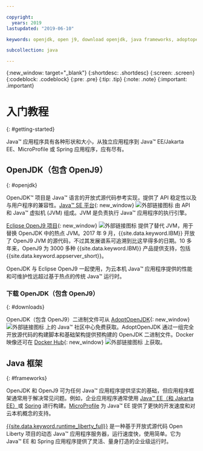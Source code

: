 ```yaml
---

copyright:
  years: 2019
lastupdated: "2019-06-10"

keywords: openjdk, open j9, download openjdk, java frameworks, adoptopenjdk, eclipse openj9, openj9 binaries, openjdk binaries, microprofile framework, jakarta

subcollection: java

---
```


{:new_window: target="_blank"}
{:shortdesc: .shortdesc}
{:screen: .screen}
{:codeblock: .codeblock}
{:pre: .pre}
{:tip: .tip}
{:note: .note}
{:important: .important}

# 入门教程
{: #getting-started}

Java&trade; 应用程序具有各种形状和大小，从独立应用程序到 Java&trade; EE/Jakarta EE、MicroProfile 或 Spring 应用程序，应有尽有。

## OpenJDK（包含 OpenJ9）
{: #openjdk}

OpenJDK&trade; 项目是 Java&trade; 语言的开放式源代码参考实现，提供了 API 稳定性以及与用户程序的兼容性。[Java&trade; SE 平台](https://docs.oracle.com/javase/8/docs/){: new_window} ![外部链接图标](../icons/launch-glyph.svg "外部链接图标") 由 API 和 Java&trade; 虚拟机 (JVM) 组成。JVM 是负责执行 Java&trade; 应用程序的执行引擎。

[Eclipse OpenJ9 项目](https://www.eclipse.org/openj9/index.html){: new_window} ![外部链接图标](../icons/launch-glyph.svg "外部链接图标") 提供了替代 JVM，用于替换 OpenJDK 中的热点 JVM。2017 年 9 月，{{site.data.keyword.IBM}} 开放了 OpenJ9 JVM 的源代码，不过其发展谱系可追溯到比这早得多的日期。10 多年来，OpenJ9 为 3000 多种 {{site.data.keyword.IBM}} 产品提供支持，包括 {{site.data.keyword.appserver_short}}。

OpenJDK 与 Eclipse OpenJ9 一起使用，为云本机 Java&trade; 应用程序提供的性能和可维护性远超过基于热点的传统 Java&trade; 运行时。

### 下载 OpenJDK（包含 OpenJ9）
{: #downloads}

OpenJDK（包含 OpenJ9）二进制文件可从 [AdoptOpenJDK](https://adoptopenjdk.net/releases.html?variant=openjdk8&jvmVariant=openj9){: new_window} ![外部链接图标](../icons/launch-glyph.svg "外部链接图标") 上的 Java&trade; 社区中心免费获取。AdoptOpenJDK 通过一组完全开放源代码的构建脚本和基础架构提供预构建的 OpenJDK 二进制文件。Docker 映像还可在 [Docker Hub](https://hub.docker.com/u/adoptopenjdk){: new_window} ![外部链接图标](../icons/launch-glyph.svg "外部链接图标") 上获取。

## Java 框架
{: #frameworks}

OpenJDK 和 OpenJ9 可为任何 Java&trade; 应用程序提供坚实的基础，但应用程序框架通常用于解决常见问题。例如，企业应用程序通常使用 [Java&trade; EE（和 Jakarta EE）](/docs/java?topic=java-jee-overview#jakarta-ee)或 [Spring](/docs/java?topic=java-spring-overview) 进行构建。[MicroProfile](/docs/java?topic=java-jee-overview#microprofile) 为 Java&trade; EE 提供了更快的开发速度和对云本机概念的支持。

[{{site.data.keyword.runtime_liberty_full}}](/docs/java?topic=java-liberty) 是一种基于开放式源代码 Open Liberty 项目的动态 Java&trade; 应用程序服务器，运行速度快，使用简单。它为 Java&trade; EE 和 Spring 应用程序提供了灵活、量身打造的企业级运行时。

